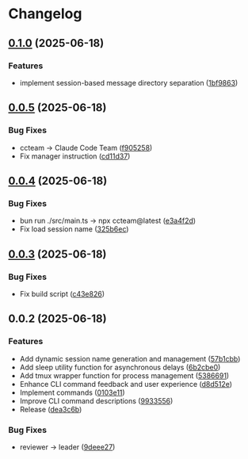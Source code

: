 # Changelog

## [0.1.0](https://github.com/koki-develop/claude-code-team/compare/v0.0.5...v0.1.0) (2025-06-18)


### Features

* implement session-based message directory separation ([1bf9863](https://github.com/koki-develop/claude-code-team/commit/1bf986326298d4fa8f5f98dc2eb805305893b20c))

## [0.0.5](https://github.com/koki-develop/claude-code-team/compare/v0.0.4...v0.0.5) (2025-06-18)


### Bug Fixes

* ccteam -&gt; Claude Code Team ([f905258](https://github.com/koki-develop/claude-code-team/commit/f905258441f5ea21befe7279c149b99e189e7ce6))
* Fix manager instruction ([cd11d37](https://github.com/koki-develop/claude-code-team/commit/cd11d37f33c9f75128f863a23e0428355206c3cf))

## [0.0.4](https://github.com/koki-develop/claude-code-team/compare/v0.0.3...v0.0.4) (2025-06-18)


### Bug Fixes

* bun run ./src/main.ts -&gt; npx ccteam@latest ([e3a4f2d](https://github.com/koki-develop/claude-code-team/commit/e3a4f2d25ed3e850b238b20f7fe23d123cbb3ed6))
* Fix load session name ([325b6ec](https://github.com/koki-develop/claude-code-team/commit/325b6ec20d00f61e69c6f50b5fc8401bdbd881be))

## [0.0.3](https://github.com/koki-develop/claude-code-team/compare/v0.0.2...v0.0.3) (2025-06-18)


### Bug Fixes

* Fix build script ([c43e826](https://github.com/koki-develop/claude-code-team/commit/c43e8263a9b502417f753bed35e848fa6c474663))

## 0.0.2 (2025-06-18)


### Features

* Add dynamic session name generation and management ([57b1cbb](https://github.com/koki-develop/claude-code-team/commit/57b1cbb67a2b79ffca5984700543c57c68d9f838))
* Add sleep utility function for asynchronous delays ([6b2cbe0](https://github.com/koki-develop/claude-code-team/commit/6b2cbe0a4369d02e5f81a5518c64441059804f75))
* Add tmux wrapper function for process management ([5386691](https://github.com/koki-develop/claude-code-team/commit/5386691423bc9cd15ff79cb41ab795b104186ee5))
* Enhance CLI command feedback and user experience ([d8d512e](https://github.com/koki-develop/claude-code-team/commit/d8d512e4edf741a1b958129a765a2a5a425503f9))
* Implement commands ([0103e11](https://github.com/koki-develop/claude-code-team/commit/0103e11de82a3791076a1f070714b57fdfd7d703))
* Improve CLI command descriptions ([9933556](https://github.com/koki-develop/claude-code-team/commit/9933556f25f8d3114609048e9f47968b8c051d20))
* Release ([dea3c6b](https://github.com/koki-develop/claude-code-team/commit/dea3c6bca84fe100d16807cc45d6c2fb49c86666))


### Bug Fixes

* reviewer -&gt; leader ([9deee27](https://github.com/koki-develop/claude-code-team/commit/9deee27e5aa47623520738f730c8e04fa49fef26))

